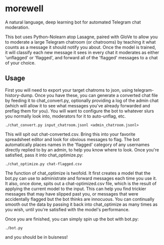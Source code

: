 # morewell
A natural language, deep learning bot for automated Telegram chat moderation.

This bot uses Python-Nolearn atop Lasagne, paired with GloVe to allow you to moderate a large Telegram chatroom (or chatrooms) by teaching it what counts as a message it should notify you about. Once the model is trained, it will classify each new message it sees in every chat it moderates as either 'unflagged' or 'flagged', and forward all of the 'flagged' messages to a chat of your choice.

## Usage

First you will need to export your target chatroms to json, using telegram-history-dump. Once you have these, you can generate a converted chat file by feeding it to chat_convert.py, optionally providing a log of the admin chat (which will allow it to see what messages you've already forwarded and preflag them for you). You will want to configure the bot to whatever slurs you normally look into, moderators for it to auto-unflag, etc.

```
./chat_convert.py input_chatroom.jsonl <admin_chatroom.jsonl>
```

This will spit out chat-converted.csv. Bring this into your favorite spreadsheet editor and look for obvious messages to flag. The bot automatically places names in the 'flagged' category of any usernames directly replied to by an admin, to help you know where to look. Once you're satisfied, pass it into chat_optimize.py:

```
./chat_optimize.py chat-flagged.csv
```

The function of chat_optimize is twofold. It first creates a model that the bot.py can use to administrate and forward messages each time you use it. It also, once done, spits out a chat-optimized.csv file, which is the result of applying the current model to the input. This can help you find trickier messages that may have slipped past you, or messages that were accidentally flagged but the bot thinks are innocuous. You can continually smooth out the data by passing it back into chat_optimize as many times as you wish, until you're satisfied with the model's performance.

Once you are finished, you can simply spin up the bot with bot.py:

```
./bot.py
``` 

and you should be in buisness!
